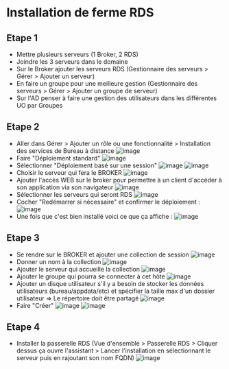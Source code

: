 # Installation de ferme RDS

## Etape 1
* Mettre plusieurs serveurs (1 Broker, 2 RDS)
* Joindre les 3 serveurs dans le domaine
* Sur le Broker ajouter les serveurs RDS (Gestionnaire des serveurs > Gérer > Ajouter un serveur)
* En faire un groupe pour une meilleure gestion (Gestionnaire des serveurs > Gérer > Ajouter un groupe de serveur)
* Sur l'AD penser à faire une gestion des utilisateurs dans les différentes UO par Groupes

## Etape 2
* Aller dans Gérer > Ajouter un rôle ou une fonctionnalité > Installation des services de Bureau à distance
![image](https://github.com/kawaiiineko-website/tutoriels/assets/118014015/23beb241-796b-4795-a35d-2dff084c6c34)
* Faire "Déploiement standard"
![image](https://github.com/kawaiiineko-website/tutoriels/assets/118014015/a87ea1ae-f170-4916-894f-585e3c6a5dc7)
* Sélectionner "Déploiement basé sur une session"
![image](https://github.com/kawaiiineko-website/tutoriels/assets/118014015/d3426236-a2f8-4c5b-8824-d0a60b1d2920)
![image](https://github.com/kawaiiineko-website/tutoriels/assets/118014015/f7c22048-0a94-47d8-ae47-c5455b2e7c19)
* Choisir le serveur qui fera le BROKER
![image](https://github.com/kawaiiineko-website/tutoriels/assets/118014015/a1ab3313-e189-4ec9-82c4-c38bfead91a6)
* Ajouter l'accès WEB sur le broker pour permettre à un client d'accéder à son application via son navigateur
![image](https://github.com/kawaiiineko-website/tutoriels/assets/118014015/a157e122-97f1-44e0-abc4-5fd8f495d48d)
* Sélectionner les serveurs qui seront RDS
![image](https://github.com/kawaiiineko-website/tutoriels/assets/118014015/551cc535-bf1c-4e9a-84ff-841e42d43c6f)
* Cocher "Redémarrer si nécessaire" et confirmer le déploiement :
![image](https://github.com/kawaiiineko-website/tutoriels/assets/118014015/2fdae967-7df1-43b1-ac2a-b587f751c431)
* Une fois que c'est bien installé voici ce que ça affiche :
![image](https://github.com/kawaiiineko-website/tutoriels/assets/118014015/81c77272-3610-4726-a87d-c1b33448f6a5)

## Etape 3
* Se rendre sur le BROKER et ajouter une collection de session
![image](https://github.com/kawaiiineko-website/tutoriels/assets/118014015/34f6b093-3240-41e2-b5f0-9b8597681930)
* Donner un nom à la collection
![image](https://github.com/kawaiiineko-website/tutoriels/assets/118014015/6b14ef1a-cf52-47b0-8209-bf503e29f2f8)
* Ajouter le serveur qui accueille la collection
![image](https://github.com/kawaiiineko-website/tutoriels/assets/118014015/1a3f2c5d-a873-408e-8914-0918e4657792)
* Ajouter le groupe qui pourra se connecter à cet hôte
![image](https://github.com/kawaiiineko-website/tutoriels/assets/118014015/f0f6b5bf-cb1f-49d7-85fe-cc6105834acc)
* Ajouter un disque utilisateur s'il y a besoin de stocker les données utilisateurs (bureau/appdata/etc) et spécifier la taille max d'un dossier utilisateur => Le répertoire doit être partagé
![image](https://github.com/kawaiiineko-website/tutoriels/assets/118014015/9d270542-2ebc-4a7e-ad50-9cb14e0cda3d)
* Faire "Créer"
![image](https://github.com/kawaiiineko-website/tutoriels/assets/118014015/c5228516-6d44-47eb-b255-502c76f1ffa4)
![image](https://github.com/kawaiiineko-website/tutoriels/assets/118014015/dca45e8e-5207-4cd6-be0b-641ca839261e)

## Etape 4
* Installer la passerelle RDS (Vue d'ensemble > Passerelle RDS > Cliquer dessus ça ouvre l'assistant > Lancer l'installation en sélectionnant le serveur puis en rajoutant son nom FQDN)
![image](https://github.com/kawaiiineko-website/tutoriels/assets/118014015/e962ae41-23f1-4c51-9c30-c8b76833e08d)





